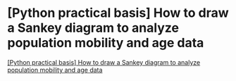 # [Python practical basis] How to draw a Sankey diagram to analyze population mobility and age data
[[Python practical basis] How to draw a Sankey diagram to analyze population mobility and age data](https://aiwithcloud.com/2022/09/15/python_practical_basis_how_to_draw_a_sankey_diagram_to_analyze_population_mobility_and_age_data/)
